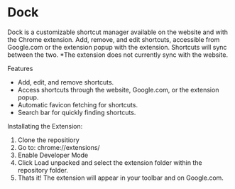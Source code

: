 # Dock
Dock is a customizable shortcut manager available on the website and with the Chrome extension. Add, remove, and edit shortcuts, accessible from Google.com or the extension popup with the extension. Shortcuts will sync between the two. *The extension does not currently sync with the website.

Features

- Add, edit, and remove shortcuts.
- Access shortcuts through the website, Google.com, or the extension popup.
- Automatic favicon fetching for shortcuts.
- Search bar for quickly finding shortcuts.

Installating the Extension:

1. Clone the repositiory
2. Go to: chrome://extensions/
3. Enable Developer Mode
4. Click Load unpacked and select the extension folder within the repository folder.
5. Thats it! The extension will appear in your toolbar and on Google.com.
